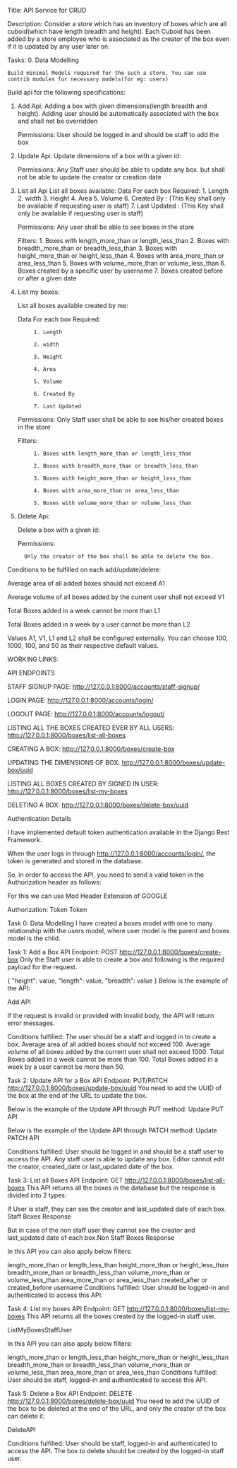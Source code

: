 Title:
API Service for CRUD

Description:
Consider a store which has an inventory of boxes which are all cuboid(which have length breadth and height). Each Cuboid has been added by a store employee who is associated as the creator of the box even if it is updated by any user later on.


Tasks:
0. Data Modelling

    Build minimal Models required for the such a store. You can use contrib modules for necessary models(for eg: users)

Build api for the following specifications:
1. Add Api:
    Adding a box with given dimensions(length breadth and height).
    Adding user should be automatically associated with the box and shall not be overridden

    Permissions:
          User should be logged in and should be staff to add the box

2. Update Api:
    Update dimensions of a box with a given id:

    Permissions:
          Any Staff user should be able to update any box. but shall not be able to update the creator or creation date

3. List all Api
    List all boxes available:
    Data For each box Required:
            1. Length
            2. width
            3. Height
            4. Area
            5. Volume
            6. Created By :  (This Key shall only be available if requesting user is staff)
            7. Last Updated :  (This Key shall only be available if requesting user is staff)

    Permissions:
            Any user shall be able to see boxes in the store

    Filters:
            1. Boxes with length_more_than or length_less_than
            2. Boxes with breadth_more_than or breadth_less_than
            3. Boxes with height_more_than or height_less_than
            4. Boxes with area_more_than or area_less_than
            5. Boxes with volume_more_than or volume_less_than
            6. Boxes created by a specific user by username
            7. Boxes created before or after a given date

4. List my boxes:

    List all boxes available created by me:

    Data For each box Required:

            1. Length

            2. width

            3. Height

            4. Area

            5. Volume

            6. Created By

            7. Last Updated

    Permissions:
            Only Staff user shall be able to see his/her created boxes in the store

    Filters:

            1. Boxes with length_more_than or length_less_than

            2. Boxes with breadth_more_than or breadth_less_than

            3. Boxes with height_more_than or height_less_than

            4. Boxes with area_more_than or area_less_than

            5. Boxes with volume_more_than or volume_less_than

4. Delete Api:

    Delete a box with a given id:

    Permissions:

         Only the creator of the box shall be able to delete the box.

Conditions to be fulfilled on each add/update/delete:

Average area of all added boxes should not exceed A1

Average volume of all boxes added by the current user shall not exceed V1

Total Boxes added in a week cannot be more than L1

Total Boxes added in a week by a user cannot be more than L2

Values A1, V1, L1 and L2 shall be configured externally. You can choose 100, 1000, 100, and 50 as their respective default values.


WORKING LINKS:

API ENDPOINTS

STAFF SIGNUP PAGE: http://127.0.0.1:8000/accounts/staff-signup/

LOGIN PAGE: http://127.0.0.1:8000/accounts/login/

LOGOUT PAGE: http://127.0.0.1:8000/accounts/logout/

LISTING ALL THE BOXES CREATED EVER BY ALL USERS: http://127.0.0.1:8000/boxes/list-all-boxes

CREATING A BOX: http://127.0.0.1:8000/boxes/create-box

UPDATING THE DIMENSIONS OF BOX: http://127.0.0.1:8000/boxes/update-box/uuid

LISTING ALL BOXES CREATED BY SIGNED IN USER: http://127.0.0.1:8000/boxes/list-my-boxes

DELETING A BOX: http://127.0.0.1:8000/boxes/delete-box/uuid


Authentication Details

I have implemented default token authentication available in the Django Rest Framework.

When the user logs in through http://127.0.0.1:8000/accounts/login/, the token is generated and stored in the database.

So, in order to access the API, you need to send a valid token in the Authorization header as follows:

For this we can use Mod Header Extension of GOOGLE

Authorization: Token <generated token>
Token


Task 0: Data Modelling
I have created a boxes model with one to many relationship with the users model, where user model is the parent and boxes model is the child.




Task 1: Add a Box
API Endpoint: POST http://127.0.0.1:8000/boxes/create-box
Only the Staff user is able to create a box and following is the required payload for the request.

{
    "height": value,
    "length": value,
    "breadth": value
}
Below is the example of the API:

Add API

If the request is invalid or provided with invalid body, the API will return error messages.

Conditions fulfilled:
The user should be a staff and logged in to create a box.
Average area of all added boxes should not exceed 100.
Average volume of all boxes added by the current user shall not exceed 1000.
Total Boxes added in a week cannot be more than 100.
Total Boxes added in a week by a user cannot be more than 50.

Task 2: Update API for a Box
API Endpoint: PUT/PATCH http://127.0.0.1:8000/boxes/update-box/uuid
You need to add the UUID of the box at the end of the URL to update the box.

Below is the example of the Update API through PUT method:
Update PUT API

Below is the example of the Update API through PATCH method:
Update PATCH API

Conditions fulfilled:
User should be logged in and should be a staff user to access the API.
Any staff user is able to update any box.
Editor cannot edit the creator, created_date or last_updated date of the box.

Task 3: List all Boxes
API Endpoint: GET http://127.0.0.1:8000/boxes/list-all-boxes
This API returns all the boxes in the database but the response is divided into 2 types:

If User is staff, they can see the creator and last_updated date of each box. Staff Boxes Response

But in case of the non staff user they cannot see the creator and last_updated date of each box.Non Staff Boxes Response


In this API you can also apply below filters:

length_more_than or length_less_than
height_more_than or height_less_than
breadth_more_than or breadth_less_than
volume_more_than or volume_less_than
area_more_than or area_less_than
created_after or created_before
username
Conditions fulfilled:
User should be logged-in and authenticated to access this API.

Task 4: List my boxes
API Endpoint: GET http://127.0.0.1:8000/boxes/list-my-boxes
This API returns all the boxes created by the logged-in staff user.

ListMyBoxesStaffUser

In this API you can also apply below filters:

length_more_than or length_less_than
height_more_than or height_less_than
breadth_more_than or breadth_less_than
volume_more_than or volume_less_than
area_more_than or area_less_than
Conditions fulfilled:
User should be staff, logged-in and authenticated to access this API.

Task 5: Delete a Box
API Endpoint: DELETE http://127.0.0.1:8000/boxes/delete-box/uuid
You need to add the UUID of the box to be deleted at the end of the URL, and only the creator of the box can delete it.

DeleteAPI

Conditions fulfilled:
User should be staff, logged-in and authenticated to access the API.
The box to delete should be created by the logged-in staff user.
